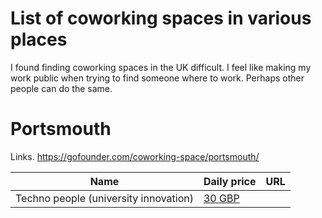 # List of coworking spaces in various places

I found finding coworking spaces in the UK difficult. I feel like making my work public when trying to find someone where to work. 
Perhaps other people can do the same.

# Portsmouth

Links. https://gofounder.com/coworking-space/portsmouth/


|Name|Daily price|URL|
|----|----|----|
|Techno people (university innovation)| [30 GBP](https://www.port.ac.uk/collaborate/coworking-and-office-space/desks-and-workspaces)|


